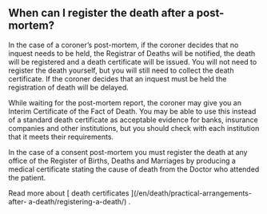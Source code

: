##  When can I register the death after a post-mortem?

In the case of a coroner’s post-mortem, if the coroner decides that no inquest
needs to be held, the Registrar of Deaths will be notified, the death will be
registered and a death certificate will be issued. You will not need to
register the death yourself, but you will still need to collect the death
certificate. If the coroner decides that an inquest must be held the
registration of death will be delayed.

While waiting for the post-mortem report, the coroner may give you an Interim
Certificate of the Fact of Death. You may be able to use this instead of a
standard death certificate as acceptable evidence for banks, insurance
companies and other institutions, but you should check with each institution
that it meets their requirements.

In the case of a consent post-mortem you must register the death at any office
of the Register of Births, Deaths and Marriages by producing a medical
certificate stating the cause of death from the Doctor who attended the
patient.

Read more about [ death certificates ](/en/death/practical-arrangements-after-
a-death/registering-a-death/) .
